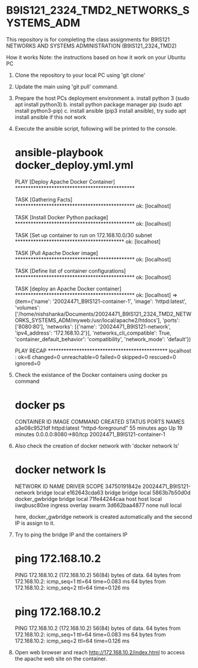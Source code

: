 # B9IS121_2324_TMD2_NETWORKS_SYSTEMS_ADM
This repository is for completing the class assignments for B9IS121 NETWORKS AND SYSTEMS ADMINISTRATION (B9IS121_2324_TMD2)

How it works
Note: the instructions based on how it work on your Ubuntu PC
1. Clone the repository to your local PC using 'git clone'
2. Update the main using 'git pull' command. 
3. Prepare the host PCs deployment environment
    a. install python 3 (sudo apt install python3)
    b. install python package manager pip (sudo apt install python3-pip)
    c. install ansible (pip3 install ansible), try sudo apt install ansible if this not work
4. Execute the ansible script, following will be printed to the console.
    # ansible-playbook docker_deploy.yml.yml 
    PLAY [Deploy Apache Docker Container] **********************************************

    TASK [Gathering Facts] **********************************************
    ok: [localhost]

    TASK [Install Docker Python package] **********************************************
    ok: [localhost]

    TASK [Set up container to run on 172.168.10.0/30 subnet ******************************************
    ok: [localhost]

    TASK [Pull Apache Docker image] **********************************************
    ok: [localhost]

    TASK [Define list of container configurations] **********************************************
    ok: [localhost]

    TASK [deploy an Apache Docker container] **********************************************
    ok: [localhost] => (item={'name': '20024471_B9IS121-container-1', 'image': 'httpd:latest', 'volumes': ['/home/nishshanka/Documents/20024471_B9IS121_2324_TMD2_NETWORKS_SYSTEMS_ADM/myweb:/usr/local/apache2/htdocs'], 'ports': ['8080:80'], 'networks': [{'name': '20024471_B9IS121-network', 'ipv4_address': '172.168.10.2'}], 'networks_cli_compatible': True, 'container_default_behavior': 'compatibility', 'network_mode': 'default'})

    PLAY RECAP **********************************************
    localhost                  : ok=6    changed=0    unreachable=0    failed=0    skipped=0    rescued=0    ignored=0   
5. Check the existance of the Docker containers using docker ps command
    # docker ps
    CONTAINER ID   IMAGE          COMMAND              CREATED          STATUS          PORTS                  NAMES
    a3e08c9521df   httpd:latest   "httpd-foreground"   55 minutes ago   Up 19 minutes   0.0.0.0:8080->80/tcp   20024471_B9IS121-container-1
6. Also check the creation of docker network with 'docker network ls'
    # docker network ls
    NETWORK ID     NAME                       DRIVER    SCOPE
    34750191842e   20024471_B9IS121-network   bridge    local
    e162643cda63   bridge                     bridge    local
    5863b7b50d0d   docker_gwbridge            bridge    local
    71fe44244caa   host                       host      local
    iiwqbusc80xe   ingress                    overlay   swarm
    3d662baa4877   none                       null      local

    here, docker_gwbridge network is created automatically and the second IP is assign to it.
7. Try to ping the bridge IP and the containers IP
    # ping 172.168.10.2
    PING 172.168.10.2 (172.168.10.2) 56(84) bytes of data.
    64 bytes from 172.168.10.2: icmp_seq=1 ttl=64 time=0.083 ms
    64 bytes from 172.168.10.2: icmp_seq=2 ttl=64 time=0.126 ms

    # ping 172.168.10.2
    PING 172.168.10.2 (172.168.10.2) 56(84) bytes of data.
    64 bytes from 172.168.10.2: icmp_seq=1 ttl=64 time=0.083 ms
    64 bytes from 172.168.10.2: icmp_seq=2 ttl=64 time=0.126 ms
8. Open web browser and reach http://172.168.10.2/index.html to access the apache web site on the   container.
